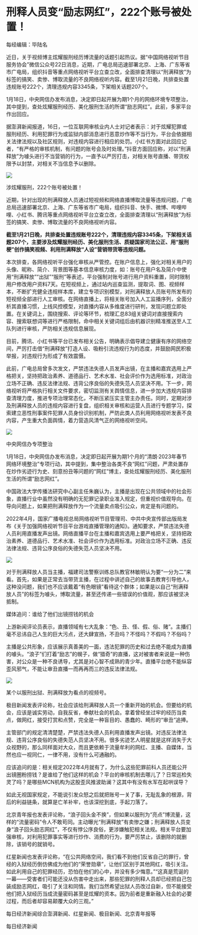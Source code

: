 # 刑释人员变“励志网红”，222个账号被处置！

每经编辑：毕陆名

近日，关于视频博主炫耀服刑经历博流量的话题引起热议。据“中国网络视听节目服务协会”微信公众号22日消息，近期，广电总局迅速部署北京、上海、广东等省市广电局，组织抖音等重点网络视听平台立查立改，全面排查清理以“刑满释放”为标签的搞笑、卖惨、博取流量的不良网络视听内容。截至1月21日晚，共排查处置违规账号222个，清理违规内容3345条，下架相关话题207个。

1月18日，中央网信办发布消息，决定即日起开展为期1个月的网络环境专项整治，其中提到，查处炫耀服刑经历、美化服刑生活的所谓“励志网红”。此前，多家平台作出回应。

据澎湃新闻报道，16日，一位互联网审核业内人士对记者表示：对于炫耀犯罪或服刑经历、利用犯罪行为或监狱内部消息进行恶意炒作等不当行为，平台会依据相关法律法规以及社区规则，对违规内容进行相应的处罚。小红书方面对此回应记者，“有严格的审核机制，有问题的账号会及时处理。”抖音方面回应称，对以“刑满释放”为噱头进行不当营销的行为，一直予以严厉打击，对相关账号直播、带货权限予以封禁，对相关不当信息予以删除。

![](https://inews.gtimg.com/newsapp_bt/0/15589541495/1000)

涉炫耀服刑，222个账号被处置！

近期，针对出现的刑满释放人员通过短视频和网络直播博取流量等违规问题，广电总局迅速部署北京、上海、广东等省市广电局，组织抖音、快手、微博、哔哩哔哩、小红书、腾讯等重点网络视听平台立查立改，全面排查清理以“刑满释放”为标签的搞笑、卖惨、博取流量的不良网络视听内容。

**截至1月21日晚，共排查处置违规账号222个，清理违规内容3345条，下架相关话题207个，主要涉及炫耀服刑经历、美化服刑生活、质疑国家司法公正、用“服刑梗”创作搞笑视频、利用刑满释放“人设”营销带货等违规问题。**

本次排查，各网络视听平台强化审核从严管控。在账户信息上，强化对相关用户的头像、昵称、简介、背景图等基本信息审核力度，如：账号在用户名及简介中使用“刑满释放”“出狱”“服刑”等表述，平台强制对账号进行用户资料重置，同时限制用户修改用户资料7天。在短视频上，通过站内巡查监测，提取词、图、视频样本，不断扩充健全违规样本库，建立专项识别模型，对刑满释放人员账号所发布的短视频全部进行人工审核。在网络直播上，将相关账号加入人工监播序列，全面分析其直播习惯，上线风控模型，对直播内容从多维度进行研判，发现问题立即处置。在关键词上，围绕搜索、评论等环节，梳理汇总83组关键词对直接搜索内容、搜索联想词等进行严格限制，命中相关关键词组后由机器识别精准推送至人工队列进行审核，严防相关违规信息展现。

目前，腾讯、小红书等平台已发布相关公告，明确表示倡导建立健康有序的网络空间，严厉打击借“刑满释放”打造人设、吸粉引流违规行为的态度，并鼓励网民积极举报，对违规行为形成了有效震慑。

此前，广电总局曾多次发文，严禁违法失德人员发声出镜，在主播和嘉宾选用上严格把关，坚持把政治素养、道德品行、艺术水准、社会评价作为选用标准，对政治立场不正确、违反法律法规、违背公序良俗的失德失范人员坚决不用。下一步，网络视听将严格执行相关文件要求，密切监测有关舆情信息，进一步加大违规内容排查清理力度，推进专项治理常态化，不断压紧压实主管主办责任。同时，定期对涉及刑满释放人员的违规内容进行复盘，组织相关审核和运营人员进行专题学习，探索建立恶性刑事案件犯罪人员身份识别机制，严防此类人员利用网络视听发表不良内容，产生重大负面舆情，着力营造风清气正的网络视听空间。

![](https://inews.gtimg.com/newsapp_bt/0/15623339644/1000)

中央网信办专项整治

1月18日，中央网信办发布消息，决定即日起开展为期1个月的“清朗·2023年春节网络环境整治”专项行动，其中提到，集中整治各类不良“网红”问题，严肃处置存在炒作劣迹行为史、刻意扮丑等问题的“网红”博主，查处炫耀服刑经历、美化服刑生活的所谓“励志网红”。

中国政法大学传播法研究中心副主任朱巍认为，主播是出现在公共领域中的社会形象，直播行业中虽然没有明确的无犯罪记录职业准入规定，但重视价值观导向。在导向问题上，如果把刑满释放作为一个流量卖点吸引公众，肯定是有问题的。

2022年4月，国家广播电视总局网络视听节目管理司、中共中央宣传部出版局发布《关于加强网络视听节目平台游戏直播管理的通知》。通知要求，严禁违法失德人员利用直播发声出镜。网络直播平台在主播和嘉宾选用上要严格把关，坚持把政治素养、道德品行、艺术水准、社会评价作为选用标准。对政治立场不正确、违反法律法规、违背公序良俗的失德失范人员坚决不用。

![](https://inews.gtimg.com/newsapp_bt/0/15623339647/1000)

对于刑满释放人员当主播，福建司法警察训练总队教官林敏明认为要“一分为二”来看。首先，如果是正常去当带货主播，在过程中讲述自己的故事去教育引导他人，这种没问题，我们也不应该戴着“有色眼镜”看待这个群体；如果是以自己“刑满释放人员”的标签为噱头，博取流量，甚至还传递一些错误的价值观，那应该被坚决抵制。

媒体追问：谁给了他们出镜捞钱的机会

上游新闻评论员表示，直播领域有七大乱象：“色、丑、怪、假、俗、赌”。主播们毫不忌讳自己人生的巨大污点，还大肆宣扬，不丑吗？不怪吗？不假吗？不俗吗？

主播是公共形象，应该展示真善美的一面，违法犯罪的历史和过去绝不能成为直播的噱头。“浪子”们打着“励志”的幌子，做“猎奇”的直播，这对被害者来说是一种伤害，对公众是一种不良诱导，尤其是对心智不成熟的青少年。直播平台绝不能纵容歪风邪气，不能让审丑直播一而再再而三的违反法律法规。

![](https://inews.gtimg.com/newsapp_bt/0/15623339652/1000)

某个以服刑出狱、刑满释放为看点的视频号。

极目新闻发表评论称，社会应该给刑满释放人员一个重新开始的机会。但要给的机会，应该是诚实劳动，自我反省，奉献社会的机会。拿着曾经坐过牢的经历当卖点，做网红，接受打赏和点赞，完全是一种盲目的、愚蠢的、畸形的“审丑”追捧。

主管部门的规定清清楚楚，严禁违法失德人员利用直播发声出镜。对违反法律法规、违背公序良俗的失德失范人员坚决不用。很多劣迹艺人明星就是这样消失于大众视野的，那么同样面对大众，而且更依赖于流量牟利的网红、主播、自媒体，当然也应一视同仁，一律不用，没有什么可通融的。

应该追问的是：相关规定2022年4月就有了，为什么这些犯罪前科人员还能公开出镜圈粉捞钱？是谁给了他们这样的机会？平台的审核机制去哪儿了？日常巡检失灵了吗？是哪些MCN机构为这股歪风推波助澜？这其中有没有水军在起哄误导？

如此无视国家规定，不能说引发众怒之后就把账号一关了事，无耻乱象的根源，背后的利益链条，就算是亡羊补牢，也该深挖到底，手起刀落了。

北京青年报也发表评论称，“浪子回头金不换”，但如果以服刑为“亮点”博流量，这样的“流量密码”令人不敢苟同。主动曝光“刑满释放”有卖惨之嫌；刑满释放人员变身“浪子回头励志网红”，不仅有悖公序良俗，更涉嫌触犯相关法规。相关平台要加强审核，对利用犯罪事实等进行炒作、消费的行为，要严厉禁止，该删除的就删除，该销号的就销号。

红星新闻也发表评论称，“在公共网络空间，我们看不到他们反省自己的罪行，曾经的入狱经历倒仿佛成为他们的“荣誉勋章”，让他们区别于其他网红，吸引关注。如此利用自己的犯罪经历，恐怕在他们的心中，并没有多少悔意。”“这真是荒诞的一幕——受害者们可能还没从伤害中走出来，那些犯罪的刑释人员却已经把自己包装成励志网红，吸引了关注和同情。我们当然希望出狱人员改过自新，但不能接受他们把入狱经历当成流量密码甚至是炫耀的资本。因为前者是重新融入社会的必要过程，而后者却容易颠覆大众的三观。”

每日经济新闻综合澎湃新闻、红星新闻、极目新闻、北京青年报等

每日经济新闻


